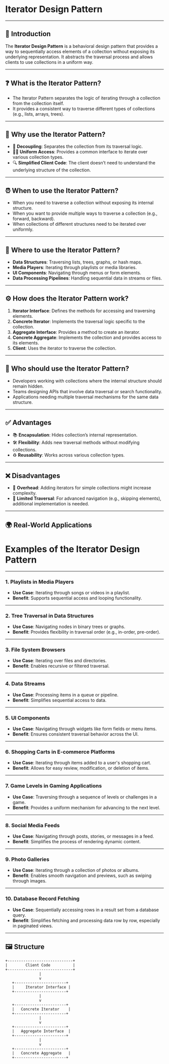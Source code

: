 # Iterator Design Pattern

---

## 🔎 Introduction
The **Iterator Design Pattern** is a behavioral design pattern that provides a way to sequentially access elements of a collection without exposing its underlying representation. It abstracts the traversal process and allows clients to use collections in a uniform way.

---

## ❓ What is the Iterator Pattern?
- The Iterator Pattern separates the logic of iterating through a collection from the collection itself.
- It provides a consistent way to traverse different types of collections (e.g., lists, arrays, trees).

---

## 🤔 Why use the Iterator Pattern?
- 🔄 **Decoupling**: Separates the collection from its traversal logic.
- 👩‍💻 **Uniform Access**: Provides a common interface to iterate over various collection types.
- 🔍 **Simplified Client Code**: The client doesn’t need to understand the underlying structure of the collection.

---

## ⏰ When to use the Iterator Pattern?
- When you need to traverse a collection without exposing its internal structure.
- When you want to provide multiple ways to traverse a collection (e.g., forward, backward).
- When collections of different structures need to be iterated over uniformly.

---

## 📍 Where to use the Iterator Pattern?
- **Data Structures**: Traversing lists, trees, graphs, or hash maps.
- **Media Players**: Iterating through playlists or media libraries.
- **UI Components**: Navigating through menus or form elements.
- **Data Processing Pipelines**: Handling sequential data in streams or files.

---

## ⚙️ How does the Iterator Pattern work?

1. **Iterator Interface**: Defines the methods for accessing and traversing elements.
2. **Concrete Iterator**: Implements the traversal logic specific to the collection.
3. **Aggregate Interface**: Provides a method to create an iterator.
4. **Concrete Aggregate**: Implements the collection and provides access to its elements.
5. **Client**: Uses the iterator to traverse the collection.

---

## 👥 Who should use the Iterator Pattern?
- Developers working with collections where the internal structure should remain hidden.
- Teams designing APIs that involve data traversal or search functionality.
- Applications needing multiple traversal mechanisms for the same data structure.

---

## ✅ Advantages
- 📚 **Encapsulation**: Hides collection’s internal representation.
- 🛠️ **Flexibility**: Adds new traversal methods without modifying collections.
- ♻️ **Reusability**: Works across various collection types.

---

## ❌ Disadvantages
- 🔧 **Overhead**: Adding iterators for simple collections might increase complexity.
- 🚧 **Limited Traversal**: For advanced navigation (e.g., skipping elements), additional implementation is needed.

---

## 🌍 Real-World Applications
# Examples of the Iterator Design Pattern

---

### 1. **Playlists in Media Players**
- **Use Case**: Iterating through songs or videos in a playlist.
- **Benefit**: Supports sequential access and looping functionality.

---

### 2. **Tree Traversal in Data Structures**
- **Use Case**: Navigating nodes in binary trees or graphs.
- **Benefit**: Provides flexibility in traversal order (e.g., in-order, pre-order).

---

### 3. **File System Browsers**
- **Use Case**: Iterating over files and directories.
- **Benefit**: Enables recursive or filtered traversal.

---

### 4. **Data Streams**
- **Use Case**: Processing items in a queue or pipeline.
- **Benefit**: Simplifies sequential access to data.

---

### 5. **UI Components**
- **Use Case**: Navigating through widgets like form fields or menu items.
- **Benefit**: Ensures consistent traversal behavior across the UI.

---

### 6. **Shopping Carts in E-commerce Platforms**
- **Use Case**: Iterating through items added to a user's shopping cart.
- **Benefit**: Allows for easy review, modification, or deletion of items.

---

### 7. **Game Levels in Gaming Applications**
- **Use Case**: Traversing through a sequence of levels or challenges in a game.
- **Benefit**: Provides a uniform mechanism for advancing to the next level.

---

### 8. **Social Media Feeds**
- **Use Case**: Navigating through posts, stories, or messages in a feed.
- **Benefit**: Simplifies the process of rendering dynamic content.

---

### 9. **Photo Galleries**
- **Use Case**: Iterating through a collection of photos or albums.
- **Benefit**: Enables smooth navigation and previews, such as swiping through images.

---

### 10. **Database Record Fetching**
- **Use Case**: Sequentially accessing rows in a result set from a database query.
- **Benefit**: Simplifies fetching and processing data row by row, especially in paginated views.

---


## 🖼️ Structure

```plaintext
+-----------------------------+
|        Client Code          |
+-----------------------------+
               |
               v
   +-----------------------+
   |     Iterator Interface |
   +-----------------------+
               |
               v
   +-----------------------+
   |   Concrete Iterator    |
   +-----------------------+
               |
               v
   +-----------------------+
   |   Aggregate Interface  |
   +-----------------------+
               |
               v
   +-----------------------+
   |   Concrete Aggregate   |
   +-----------------------+
